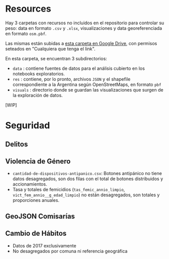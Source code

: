 # Resources

Hay 3 carpetas con recursos no incluidos en el repositorio para controlar su peso: data en formato `.csv` y `.xlsx`, visualizaciones y data georeferenciada en formato `osm.pbf`.

Las mismas están subidas a [esta carpeta en Google Drive](https://drive.google.com/drive/folders/1Ts1Nv28thpyubZYywcxWykiGp2mbHN-K?usp=share_link), con permisos seteados en "Cualquiera que tenga el link".

En esta carpeta, se encuentran 3 subdirectorios:

- `data` : contiene fuentes de datos para el análisis cubierto en los notebooks exploratorios.
- `res` : contiene, por lo pronto, archivos `JSON` y el shapefile correspondiente a la Argentina según OpenStreetMaps, en formato `pbf` 
- `visuals` : directorio donde se guardan las visualizaciones que surgen de la exploración de datos.

[WIP]
# Seguridad

## Delitos

## Violencia de Género
- `cantidad-de-dispositivos-antipanico.csv`: Botones antipánico no tiene datos desagregados, son dos filas con el total de botones distribuidos y accionamientos.
- Tasa y totales de femicidios (`tas_femic_annio_limpio`, `vict_fem_annio__g_edad_limpio`) no están desagregados, son totales y proporciones anuales. 


## GeoJSON Comisarías

## Cambio de Hábitos
- Datos de 2017 exclusivamente
- No desagregados por comuna ni referencia geográfica